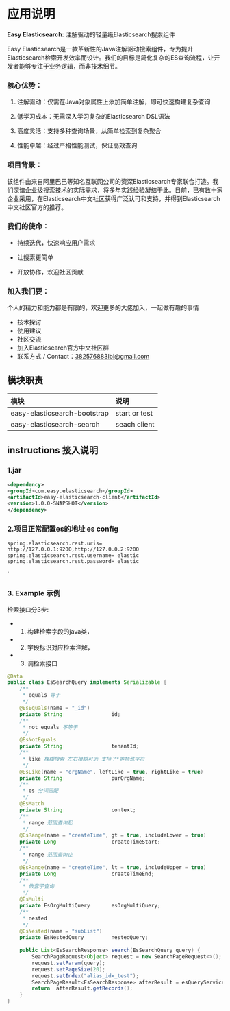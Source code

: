 # 应用说明
**Easy Elasticsearch**: 注解驱动的轻量级Elasticsearch搜索组件

Easy Elasticsearch是一款革新性的Java注解驱动搜索组件，专为提升Elasticsearch检索开发效率而设计。我们的目标是简化复杂的ES查询流程，让开发者能够专注于业务逻辑，而非技术细节。

### 核心优势：
1. 注解驱动：仅需在Java对象属性上添加简单注解，即可快速构建复杂查询

2. 低学习成本：无需深入学习复杂的Elasticsearch DSL语法

3. 高度灵活：支持多种查询场景，从简单检索到复杂聚合

4. 性能卓越：经过严格性能测试，保证高效查询

### 项目背景：
该组件由来自阿里巴巴等知名互联网公司的资深Elasticsearch专家联合打造。我们深谙企业级搜索技术的实际需求，将多年实践经验凝结于此。目前，已有数十家企业采用，在Elasticsearch中文社区获得广泛认可和支持，并得到Elasticsearch中文社区官方的推荐。

### 我们的使命：
- 持续迭代，快速响应用户需求 

- 让搜索更简单 

- 开放协作，欢迎社区贡献 
 

### 加入我们要：
个人的精力和能力都是有限的，欢迎更多的大佬加入，一起做有趣的事情
- 技术探讨
- 使用建议 
- 社区交流
- 加入Elasticsearch官方中文社区群
- 联系方式 / Contact：382576883lbl@gmail.com

## 模块职责

| 模块                              | 说明    |
|:--------------------------------|:------|
| easy-elasticsearch-bootstrap    | start or test  |
| easy-elasticsearch-search       | seach client |

## instructions 接入说明
### 1.jar
```xml
<dependency>
<groupId>com.easy.elasticsearch</groupId>
<artifactId>easy-elasticsearch-client</artifactId>
<version>1.0.0-SNAPSHOT</version>
</dependency>
```
### 2.项目正常配置es的地址 es config
```properties
spring.elasticsearch.rest.uris= http://127.0.0.1:9200,http://127.0.0.2:9200
spring.elasticsearch.rest.username= elastic
spring.elasticsearch.rest.password= elastic
```

`
### 3. Example 示例
检索接口分3步:
- 1. 构建检索字段的java类，
- 2. 字段标识对应检索注解，
- 3. 调检索接口
```java
@Data
public class EsSearchQuery implements Serializable {
    /**
     * equals 等于
     */
    @EsEquals(name = "_id")
    private String                id;
    /**
     * not equals 不等于
     */
    @EsNotEquals
    private String                tenantId;
    /**
     * like 模糊搜索 左右模糊可选 支持？*等特殊字符
     */
    @EsLike(name = "orgName", leftLike = true, rightLike = true)
    private String                purOrgName;
    /**
     * es 分词匹配
     */
    @EsMatch
    private String                context;
    /**
     * range 范围查询起
     */
    @EsRange(name = "createTime", gt = true, includeLower = true)
    private Long                  createTimeStart;
    /**
     * range 范围查询止
     */
    @EsRange(name = "createTime", lt = true, includeUpper = true)
    private Long                  createTimeEnd;
    /**
     * 嵌套子查询
     */
    @EsMulti
    private EsOrgMultiQuery       esOrgMultiQuery;
    /**
     * nested 
     */
    @EsNested(name = "subList")
    private EsNestedQuery         nestedQuery;
    
    public List<EsSearchResponse> search(EsSearchQuery query) {
        SearchPageRequest<Object> request = new SearchPageRequest<>();
        request.setParam(query);
        request.setPageSize(20);
        request.setIndex("alias_idx_test");
        SearchPageResult<EsSearchResponse> afterResult = esQueryService.search(request, Map.class);
        return  afterResult.getRecords();
    }
}
```

